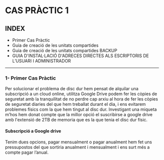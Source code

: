 # CAS PRÀCTIC 1


## INDEX

- Primer Cas Pràctic	
- Guia de creació de les unitats compartides	
- Guia de creació de les unitats compartides BACKUP
- GUIA D'INSTAL·LACIÓ D'ADRECES DIRECTES ALS ESCRIPTORIS DE L’USUARI I ADMINISTRADOR
-------------------------------------------------------------------------------------

### 1- Primer Cas Pràctic


Per solucionar el problema de disc dur hem pensat de alquilar una subscripció a un cloud online, utilitza Google Drive podem fer les còpies de seguretat amb la tranquilitat de no perdre cap arxiu al hora de fer les còpies de seguretat diaries del que hem treballat durant el dia, i ens evitarem problemes físics com la que hem tingut al disc dur.
Investigant una miqueta m’hos hem donat compte que la millor opció el suscribirse a google drive amb l'extensió de 2TB de memoria que es la que tenia el disc dur físic.

#### Subscripció a Google drive

Tenim dues opcions, pagar mensualment o pagar anualment hem fet uns pressupostos del que sortiria anualment i mensualment i ens surt més a compte pagar l’anual.

